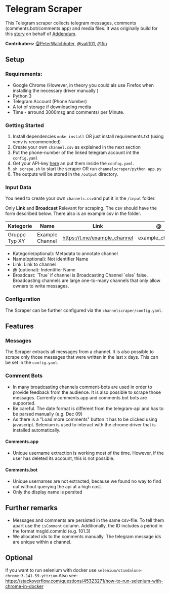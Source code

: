# Telegram Scraper

This Telegram scraper collects telegram messages, comments (comments.bot/comments.app) and media files. It was originally build for this [story](https://www.addendum.org/news/telegram-netzwerk-sellner/) on behalf of [Addendum](https://addendum.org).

**Contributors:** [@PeterWalchhofer](https://github.com/PeterWalchhofer), [@vali101](https://github.com/vali101), [@fin](https://github.com/fin) 

## Setup

### Requirements:
- Google Chrome (However, in theory you could als use Firefox when installing the necessary driver manually )
- Python 3
- Telegram Account (Phone Number)
- A lot of storage if downloading media
- Time - arround 3000msg and comments/ per Minute.

### Getting Started 

1. Install dependencies `make install` OR just install requirements.txt (using venv is recommended)
2. Create your own `channel.csv` as explained in the next section
3. Put the phone-number of the linked telegram account int the `config.yaml`
4. Get your API-key [here](https://my.telegram.org/auth?to=apps) an put them inside the `config.yaml`.
5. `sh scrape.sh` to start the scraper OR run `channelscraper/python app.py`
6. The outputs will be stored in the `/output` directory. 


### Input Data 
You need to create your own `channels.csv`and put it in the `/input` folder. 

Only **Link** and **Broadcast** Relevant for scraping. The csv should have the form described below. There also is an example csv in the folder.

Kategorie | Name | **Link** | @ | **Broadcast**
--- | --- | --- | --- | --- 
Gruppe Typ XY | Example Channel | https://t.me/example_channel | example_channel | TRUE

* Kategorie(optional): Metadata to annotate channel
* Name(optional): Not identifier Name
* Link: Link to channel
* @ (optional): Indentifier Name
* Broadcast: ´True´ if channel is Broadcasting Channel ´else´ false. Broadcasting channels are large one-to-many channels that only allow owners to write messages.

### Configuration 

The Scraper can be further configured via the `channelscraper/config.yaml`.

## Features 
### Messages 
The Scraper extracts all messages from a channel. It is also possible to scrape only those messages that were written in the last x days. This can be set in the `config.yaml`.

### Comment Bots
- In many broadcasting channels comment-bots are used in order to provide feedback from the audience. It is also possible to scrape those messages. Currently comments.app and comments.bot bots are supported.
- Be careful. The date format is different from the telegram-api and has to be parsed manually (e.g. Dec 09)
- As there is a "Load more comments" button it has to be clicked using javascript. Selenium is used to interact with the chrome driver that is installed automatically.
#### Comments.app
- Unique username extraction is working most of the time. However, if the user has deleted its account, this is not possible.
#### Comments.bot
- Unique usernames are not extracted, because we found no way to find out without querying the api at a high cost.
- Only the display name is persited

## Further remarks
- Messages and comments are persisted in the same csv-file. To tell them apart use the `isComment` column. Additionally, the ID includes a period in the format msgId.commId (e.g. 101.3)
- We allocated ids to the comments manually. The telegram message ids are unique within a channel.

## Optional

If you want to run selenium with docker use `selenium/standalone-chrome:3.141.59-yttrium`
Also see:
https://stackoverflow.com/questions/45323271/how-to-run-selenium-with-chrome-in-docker
